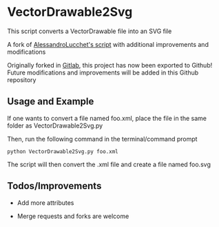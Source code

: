 # VectorDrawable2Svg

This script converts a VectorDrawable file into an SVG file

A fork of [AlessandroLucchet's script](https://gitlab.com/AlessandroLucchet/VectorDrawable2Svg) with additional improvements and modifications

Originally forked in [Gitlab](https://gitlab.com/lalugue/VectorDrawable2Svg), this project has now been exported to Github! Future modifications and improvements will be added in this Github repository

## Usage and Example

If one wants to convert a file named foo.xml, place the file in the same folder as VectorDrawable2Svg.py

Then, run the following command in the terminal/command prompt

```
python VectorDrawable2Svg.py foo.xml
```

The script will then convert the .xml file and create a file named foo.svg

## Todos/Improvements

- Add more attributes

- Merge requests and forks are welcome
